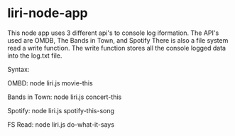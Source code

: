 # liri-node-app

This node app uses 3 different api's to console log iformation. The API's used are OMDB, The Bands in Town, and Spotify
There is also a file system read a write function. The write function stores all the console logged data into the log.txt file.

Syntax: 

  OMBD: node liri.js movie-this <movie name>
  
  Bands in Town: node liri.js concert-this <artist name>
  
  Spotify: node liri.js spotify-this-song <song name>
  
  FS Read: node liri.js do-what-it-says
